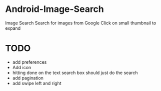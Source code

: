 Android-Image-Search
====================

Image Search
Search for images from Google
Click on small thumbnail to expand



TODO
==================
- add preferences
- Add icon
- hitting done on the text search box should just do the search
- add pagination
- add swipe left and right
